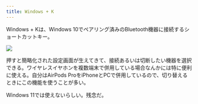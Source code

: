 ```yaml
---
title: Windows + K
---
```

Windows + Kは、Windows 10でペアリング済みのBluetooth機器に接続するショートカットキー。

![](https://lh6.googleusercontent.com/NSci6AKLKJxZudf65otBFI0fZfCCdpWmcgs6_ih50x-9a5SotgrKgkfgTqYU1Oharo5lo_vv9uZeONQVEHO4t4mLCZ4xjHyDoDFF0ltoV3g3K4Pdm0V9ul-yLdmTE_kSMONK-iEfSvOZcJt6jcA1ovTXckUVTzJTAM1KanO4GXhWnECCn9XaYaTQ)

押すと簡略化された設定画面が生えてきて、接続あるいは切断したい機器を選択できる。ワイヤレスイヤホンを複数端末で併用している場合なんかには特に便利に使える。自分はAirPods ProをiPhoneとPCで併用しているので、切り替えるときにこの機能を使うことが多い。

Windows 11では使えないらしい。残念だ。
